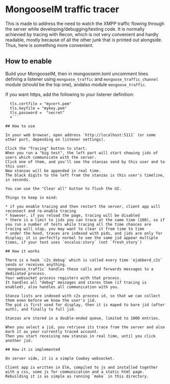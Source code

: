 # MongooseIM traffic tracer

This is made to address the need to watch the XMPP traffic flowing through the server while developing/debugging/testing code.
It is normally achievied by tracing with Recon, which is not very convenient and hardly readable, mostly because of all the other junk that is printed out alongside.
Thus, here is something more convenient.

## How to enable

Build your MongooseIM, then in mongooseim.toml uncomment lines defining a listener using `mongoose_traffic` and `mongoose_traffic_channel` module (should be the top one),
andalso module `mongoose_traffic`.

If you want https, add the following to your listener definition:
```
  tls.certfile = "mycert.pem"
  tls.keyfile = "mykey.pem"
  tls.password =  "secret"
  +```

## How to use

In your web browser, open address `http://localhost:5111` (or some other port, depending on listener settings).

Click the "Tracing" button to start.
When you run a "big test", the left part will start showing jids of users which communicate with the server.
Click one of them, and you'll see the stanzas send by this user and to this user.
New stanzas will be appended in real time.
The black digits to the left from the stanzas is this user's timeline, in seconds.

You can use the "Clear all" button to flush the UI.

Things to keep in mind:

* if you enable tracing and then restart the server, client app will reconnect and re-enable tracing
* however, if you reload the page, tracing will be disabled
* there is a limit to jids you can trace at the same time (100), so if you run a number of tests while tracing all the time chances are tracing will stop, you may want to clear it from time to time
* under the hood, traces are indexed with pids, and jids are only for display; it is perfectly normal to see the same jid appear multiple times, if your test uses `escalus:story` (not `fresh_story`)

## How it works

There is a hook `c2s_debug` which is called every time `ejabberd_c2s` sends or receives anything.
`mongoose_traffic` handles these calls and forwards messages to a dedicated process.
Your websocket process registers with that process.
It handles all "debug" messages and stores them (if tracing is enabled), also handles all communication with you.

Stanza lists are indexed with c2s process id, so that we can collect them even before we know the user's jid.
The pid is first used for display, then it is maped to bare jid (after auth), and finally to full jid.

Stanzas are stored in a double-ended queue, limited to 1000 entries.

When you select a jid, you retrieve its trace from the server and also mark it as your currently traced account.
Then you start receiving new stanzas in real time, until you click another jid.

## How it is implemented

On server side, it is a simple Cowboy websocket.

Client app is written in Elm, compiled to js and installed together with a css, some js for communication and a static html page.
Rebuilding it is as simple as running `make` in this directory.


